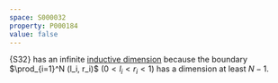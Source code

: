```yaml
---
space: S000032
property: P000184
value: false
---
```


{S32} has an infinite [inductive dimension](https://en.wikipedia.org/wiki/Inductive_dimension) because the boundary $\prod_{i=1}^N (l_i, r_i)$ ($0 < l_i < r_i < 1$) has a dimension at least $N - 1$.
